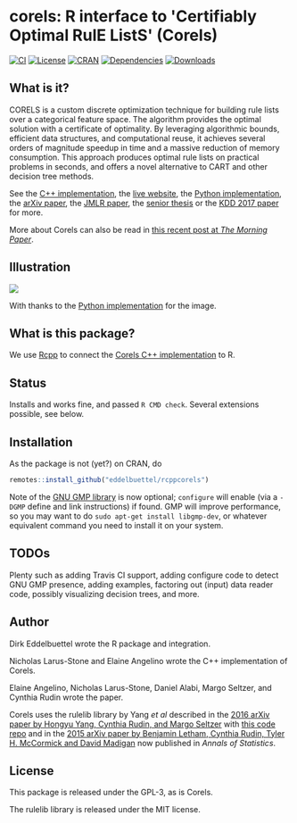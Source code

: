 
# corels: R interface to 'Certifiably Optimal RulE ListS' (Corels)

[![CI](https://github.com/corels/rcppcorels/actions/workflows/ci.yaml/badge.svg)](https://github.com/corels/rcppcorels/actions/workflows/ci.yaml)
[![License](https://eddelbuettel.github.io/badges/GPL2+.svg)](https://www.gnu.org/licenses/gpl-2.0.html)
[![CRAN](https://www.r-pkg.org/badges/version/corels)](https://cran.r-project.org/package=corels)
[![Dependencies](https://tinyverse.netlify.app/badge/corels)](https://cran.r-project.org/package=corels)
[![Downloads](https://cranlogs.r-pkg.org/badges/corels?color=brightgreen)](https://www.r-pkg.org:443/pkg/corels)

## What is it?

CORELS is  a custom discrete  optimization technique for building  rule lists
over a categorical feature space. The algorithm provides the optimal solution
with a certificate of optimality. By leveraging algorithmic bounds, efficient
data  structures, and  computational  reuse, it  achieves  several orders  of
magnitude speedup in time and a massive reduction of memory consumption. This
approach produces  optimal rule lists  on practical problems in  seconds, and
offers a novel alternative to CART and other decision tree methods.

See the [C++ implementation](https://github.com/corels/corels), the
[live website](https://corels.eecs.harvard.edu/), the [Python
implementation](https://github.com/corels/pycorels), the [arXiv
paper](https://arxiv.org/abs/1704.01701), the [JMLR
paper](https://www.jmlr.org/papers/volume18/17-716/17-716.pdf), the [senior
thesis](https://dash.harvard.edu/handle/1/38811502) or the [KDD 2017
paper](https://www.kdd.org/kdd2017/papers/view/learning-certifiably-optimal-rule-lists-for-categorical-data)
for more.

More about Corels can also be read in [this recent post at _The Morning Paper_](https://blog.acolyer.org/2019/10/30/corels/).

## Illustration

![](https://raw.githubusercontent.com/fingoldin/pycorels/master/utils/Corels.png)

With thanks to the [Python
implementation](https://github.com/corels/pycorels) for the image.

## What is this package?

We use [Rcpp](https://github.com/RcppCore/Rcpp) to connect the [Corels C++
implementation](https://github.com/corels/corels) to R.

## Status

Installs and works fine, and passed `R CMD check`. Several extensions
possible, see below.

## Installation

As the package is not (yet?) on CRAN, do

```r
remotes::install_github("eddelbuettel/rcppcorels")
```

Note of the [GNU GMP library](https://gmplib.org/) is now optional;
`configure` will enable (via a `-DGMP` define and link instructions) if
found. GMP will improve performance, so you may want to do `sudo apt-get
install libgmp-dev`, or whatever equivalent command you need to install it on
your system.

## TODOs

Plenty such as adding Travis CI support, adding configure code to detect GNU
GMP presence, adding examples, factoring out (input) data reader code,
possibly visualizing decision trees, and more.

## Author

Dirk Eddelbuettel wrote the R package and integration.

Nicholas Larus-Stone and Elaine Angelino wrote the C++ implementation of
Corels.

Elaine Angelino, Nicholas Larus-Stone, Daniel Alabi, Margo Seltzer, and
Cynthia Rudin wrote the paper.

Corels uses the rulelib library by Yang _et al_ described in the [2016 arXiv paper
by Hongyu Yang, Cynthia Rudin, and Margo Seltzer](https://arxiv.org/abs/1602.08610) with
[this code repo](https://github.com/Hongyuy/sbrlmod) and in the [2015 arXiv
paper by Benjamin Letham, Cynthia Rudin, Tyler H. McCormick and David
Madigan](https://arxiv.org/abs/1511.01644) now published in _Annals of Statistics_.

## License

This package is released under the GPL-3, as is Corels.

The rulelib library is released under the MIT license.
